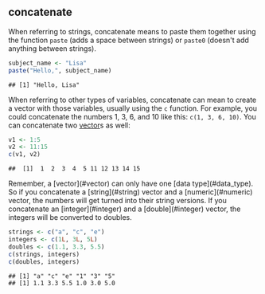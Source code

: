 
## concatenate

When referring to strings, concatenate means to paste them together using the function `paste` (adds a space between strings) or `paste0` (doesn't add anything between strings). 


```r
subject_name <- "Lisa"
paste("Hello,", subject_name)
```

```
## [1] "Hello, Lisa"
```


When referring to other types of variables, concatenate can mean to create a vector with those variables, usually using the `c` function. For example, you could concatenate the numbers 1, 3, 6, and 10 like this: `c(1, 3, 6, 10)`. You can concatenate two [vector](#vector)s as well:


```r
v1 <- 1:5
v2 <- 11:15
c(v1, v2)
```

```
##  [1]  1  2  3  4  5 11 12 13 14 15
```

<p class="alert alert-warning">Remember, a [vector](#vector) can only have one [data type](#data_type). So if you concatenate a [string](#string) vector and a [numeric](#numeric) vector, the numbers will get turned into their string versions. If you concatenate an [integer](#integer) and a [double](#integer) vector, the integers will be converted to doubles.</p>


```r
strings <- c("a", "c", "e")
integers <- c(1L, 3L, 5L)
doubles <- c(1.1, 3.3, 5.5)
c(strings, integers)
c(doubles, integers)
```

```
## [1] "a" "c" "e" "1" "3" "5"
## [1] 1.1 3.3 5.5 1.0 3.0 5.0
```
